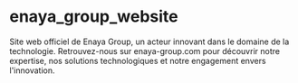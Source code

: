 # enaya_group_website
Site web officiel de Enaya Group, un acteur innovant dans le domaine de la technologie. Retrouvez-nous sur enaya-group.com pour découvrir notre expertise, nos solutions technologiques et notre engagement envers l'innovation.
